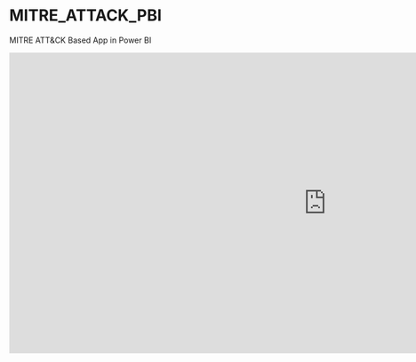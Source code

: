 # MITRE_ATTACK_PBI
MITRE ATT&amp;CK Based App in Power BI

<iframe title="MITRE_ATT&CK_PBI" width="1140" height="541.25" src="https://app.powerbi.com/reportEmbed?reportId=f5d1bd9a-1c47-4bcb-8247-3ba7b1040b1e&autoAuth=true&ctid=9fd328d5-dd12-48d3-8b07-3cb205748821" frameborder="0" allowFullScreen="true"></iframe>
